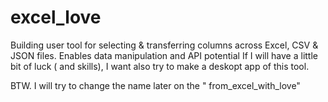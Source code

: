 # excel_love
Building user tool for selecting &amp; transferring columns across Excel, CSV &amp; JSON files. Enables data manipulation and API potential
If I will have a little bit of luck ( and skills), I want also try to make a deskopt app of this tool.


BTW. I will try to change the name later on the " from_excel_with_love"
